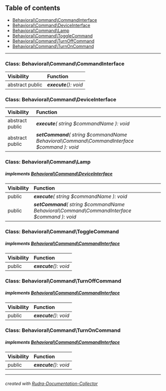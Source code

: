 ## Table of contents
- [Behavioral\Command\CommandInterface](#behavioral_command_commandinterface)
- [Behavioral\Command\DeviceInterface](#behavioral_command_deviceinterface)
- [Behavioral\Command\Lamp](#behavioral_command_lamp)
- [Behavioral\Command\ToggleCommand](#behavioral_command_togglecommand)
- [Behavioral\Command\TurnOffCommand](#behavioral_command_turnoffcommand)
- [Behavioral\Command\TurnOnCommand](#behavioral_command_turnoncommand)
<hr>

<a id="behavioral_command_commandinterface"></a>

### Class: Behavioral\Command\CommandInterface
| Visibility | Function |
|:-----------|:---------|
|abstract public|<em><strong>execute</strong>(): void</em><br>|


<a id="behavioral_command_deviceinterface"></a>

### Class: Behavioral\Command\DeviceInterface
| Visibility | Function |
|:-----------|:---------|
|abstract public|<em><strong>execute</strong>( string $commandName ): void</em><br>|
|abstract public|<em><strong>setCommand</strong>( string $commandName  Behavioral\Command\CommandInterface $command ): void</em><br>|


<a id="behavioral_command_lamp"></a>

### Class: Behavioral\Command\Lamp
##### implements [Behavioral\Command\DeviceInterface](#behavioral_command_deviceinterface)
| Visibility | Function |
|:-----------|:---------|
|public|<em><strong>execute</strong>( string $commandName ): void</em><br>|
|public|<em><strong>setCommand</strong>( string $commandName  Behavioral\Command\CommandInterface $command ): void</em><br>|


<a id="behavioral_command_togglecommand"></a>

### Class: Behavioral\Command\ToggleCommand
##### implements [Behavioral\Command\CommandInterface](#behavioral_command_commandinterface)
| Visibility | Function |
|:-----------|:---------|
|public|<em><strong>execute</strong>(): void</em><br>|


<a id="behavioral_command_turnoffcommand"></a>

### Class: Behavioral\Command\TurnOffCommand
##### implements [Behavioral\Command\CommandInterface](#behavioral_command_commandinterface)
| Visibility | Function |
|:-----------|:---------|
|public|<em><strong>execute</strong>(): void</em><br>|


<a id="behavioral_command_turnoncommand"></a>

### Class: Behavioral\Command\TurnOnCommand
##### implements [Behavioral\Command\CommandInterface](#behavioral_command_commandinterface)
| Visibility | Function |
|:-----------|:---------|
|public|<em><strong>execute</strong>(): void</em><br>|
<hr>

###### created with [Rudra-Documentation-Collector](#https://github.com/Jagepard/Rudra-Documentation-Collector)
